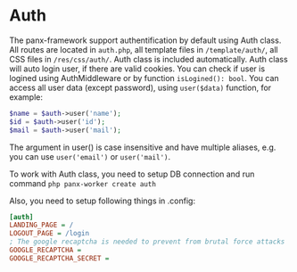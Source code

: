 # Auth

The panx-framework support authentification by default using Auth class. All routes are located in `auth.php`, all template files in `/template/auth/`, all CSS files in `/res/css/auth/`. Auth class is included automatically. Auth class will auto login user, if there are valid cookies. You can check if user is logined using AuthMiddleware or by function `isLogined(): bool`. You can access all user data (except password), using `user($data)` function, for example:

```php
$name = $auth->user('name');
$id = $auth->user('id');
$mail = $auth->user('mail');
```

The argument in user() is case insensitive and have multiple aliases, e.g. you can use `user('email')` or `user('mail')`.





To work with Auth class, you need to setup DB connection and run command `php panx-worker create auth`

Also, you need to setup following things in .config:

```ini
[auth]
LANDING_PAGE = /
LOGOUT_PAGE = /login
; The google recaptcha is needed to prevent from brutal force attacks
GOOGLE_RECAPTCHA = 
GOOGLE_RECAPTCHA_SECRET = 
```


